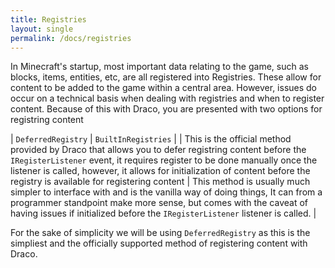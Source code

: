 ```yaml
---
title: Registries
layout: single
permalink: /docs/registries
---
```


In Minecraft's startup, most important data relating to the game, such as blocks, items, entities, etc, are all registered into Registries. These allow for content to be added to the game within a central area.
However, issues do occur on a technical basis when dealing with registries and when to register content. Because of this with Draco, you are presented with two options for registring content

| `DeferredRegistry` | `BuiltInRegistries` |
| This is the official method provided by Draco that allows you to defer registring content before the `IRegisterListener` event, it requires register to be done manually once the listener is called, however, it allows for initialization of content before the registry is available for registering content | This method is usually much simpler to interface with and is the vanilla way of doing things, It can from a programmer standpoint make more sense, but comes with the caveat of having issues if initialized before the `IRegisterListener` listener is called. |

For the sake of simplicity we will be using `DeferredRegistry` as this is the simpliest and the officially supported method of registering content with Draco.